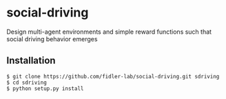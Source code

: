 # social-driving
Design multi-agent environments and simple reward functions such that social driving behavior emerges


## Installation

```
$ git clone https://github.com/fidler-lab/social-driving.git sdriving
$ cd sdriving
$ python setup.py install
```